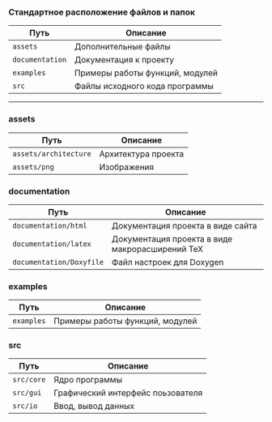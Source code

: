 ### Стандартное расположение файлов и папок

| Путь                  | Описание                                               |
|---------------------- | ------------------------------------------------------ |
| `assets`              | Дополнительные файлы                                   |
| `documentation`       | Документация к проекту                                 |
| `examples`            | Примеры работы функций, модулей                        |
| `src`                 | Файлы исходного кода программы                         |

-----------------------
### assets

| Путь                  | Описание                                               |
|---------------------- | ------------------------------------------------------ |
| `assets/architecture` | Архитектура проекта                                    |
| `assets/png`          | Изображения                                            |

### documentation

| Путь                  | Описание                                               |
|---------------------- | ------------------------------------------------------ |
| `documentation/html`  | Документация проекта в виде сайта                      |
| `documentation/latex` | Документация проекта в виде макрорасширений TeX        |
| `documentation/Doxyfile` | Файл настроек для Doxygen                           |

### examples

| Путь                  | Описание                                               |
|---------------------- | ------------------------------------------------------ |
| `examples`            | Примеры работы функций, модулей                        |

### src

| Путь                  | Описание                                               |
|---------------------- | ------------------------------------------------------ |
| `src/core`            | Ядро программы                                         |
| `src/gui`             | Графический интерфейс поьзователя                      |
| `src/io`              | Ввод, вывод данных                                     |

